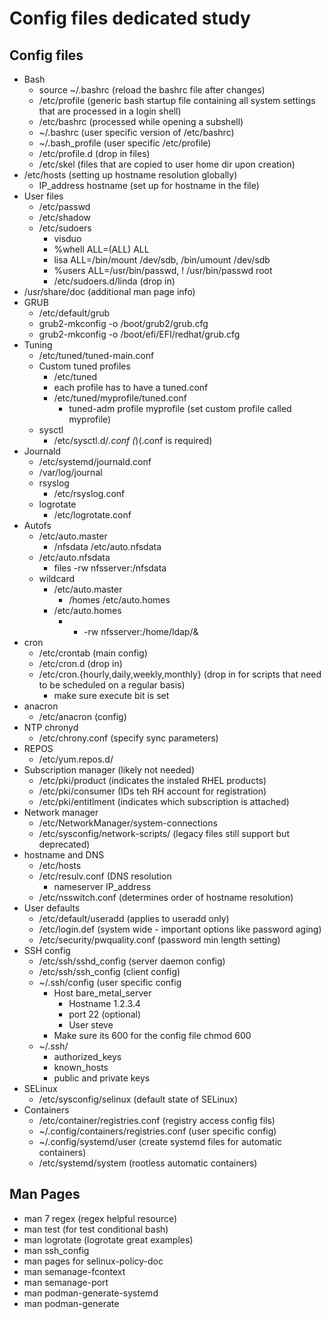 # Config files dedicated study

## Config files

* Bash 
    * source ~/.bashrc (reload the bashrc file after changes)
    * /etc/profile (generic bash startup file containing all system settings that are processed in a login shell)
    * /etc/bashrc (processed while opening a subshell)
    * ~/.bashrc (user specific version of /etc/bashrc)
    * ~/.bash_profile (user specific /etc/profile)
    * /etc/profile.d (drop in files)
    * /etc/skel (files that are copied to user home dir upon creation)
* /etc/hosts (setting up hostname resolution globally)
    * IP_address hostname (set up for hostname in the file)
* User files
    * /etc/passwd
    * /etc/shadow
    * /etc/sudoers
        * visduo
        * %whell ALL=(ALL) ALL
        * lisa ALL=/bin/mount /dev/sdb, /bin/umount /dev/sdb
        * %users ALL=/usr/bin/passwd, ! /usr/bin/passwd root
        * /etc/sudoers.d/linda (drop in)
* /usr/share/doc (additional man page info)
* GRUB
    * /etc/default/grub
    * grub2-mkconfig -o /boot/grub2/grub.cfg 
    * grub2-mkconfig -o /boot/efi/EFI/redhat/grub.cfg
* Tuning 
    * /etc/tuned/tuned-main.conf
    * Custom tuned profiles 
        * /etc/tuned
        * each profile has to have a tuned.conf
        * /etc/tuned/myprofile/tuned.conf
            * tuned-adm profile myprofile (set custom profile called myprofile)
    * sysctl 
        * /etc/sysctl.d/*.conf (*)(.conf is required)
* Journald
    * /etc/systemd/journald.conf 
    * /var/log/journal
    * rsyslog 
        * /etc/rsyslog.conf
    * logrotate
        * /etc/logrotate.conf
* Autofs
    * /etc/auto.master
        * /nfsdata /etc/auto.nfsdata
    * /etc/auto.nfsdata
        * files -rw nfsserver:/nfsdata
    * wildcard 
        * /etc/auto.master
            * /homes /etc/auto.homes
        * /etc/auto.homes 
            * * -rw nfsserver:/home/ldap/&
* cron
    * /etc/crontab (main config)
    * /etc/cron.d (drop in)
    * /etc/cron.{hourly,daily,weekly,monthly} (drop in for scripts that need to be scheduled on a regular basis)
        * make sure execute bit is set
* anacron
    * /etc/anacron (config)
* NTP chronyd
    * /etc/chrony.conf (specify sync parameters)
* REPOS
    * /etc/yum.repos.d/
* Subscription manager (likely not needed)
    * /etc/pki/product (indicates the instaled RHEL products)
    * /etc/pki/consumer (IDs teh RH account for registration)
    * /etc/pki/entitlment (indicates which subscription is attached)
* Network manager 
    * /etc/NetworkManager/system-connections
    * /etc/sysconfig/network-scripts/ (legacy files still support but deprecated)
* hostname and DNS
    * /etc/hosts 
    * /etc/resulv.conf (DNS resolution
        * nameserver IP_address
    * /etc/nsswitch.conf (determines order of hostname resolution)
* User defaults 
    * /etc/default/useradd (applies to useradd only)
    * /etc/login.def (system wide - important options like password aging)
    * /etc/security/pwquality.conf (password min length setting)
* SSH config 
    * /etc/ssh/sshd_config (server daemon config)
    * /etc/ssh/ssh_config (client config)
    * ~/.ssh/config (user specific config 
        * Host bare_metal_server
            * Hostname 1.2.3.4
            * port 22 (optional)
            * User steve
        * Make sure its 600 for the config file chmod 600
    * ~/.ssh/
        * authorized_keys 
        * known_hosts
        * public and private keys 
* SELinux 
    * /etc/sysconfig/selinux (default state of SELinux)
* Containers
    * /etc/container/registries.conf (registry access config fils)
    * ~/.config/containers/registries.conf (user specific config)
    * ~/.config/systemd/user (create systemd files for automatic containers)
    * /etc/systemd/system (rootless automatic containers)
    



## Man Pages

* man 7 regex (regex helpful resource)
* man test (for test conditional bash)
* man logrotate (logrotate great examples)
* man ssh_config 
* man pages for selinux-policy-doc
* man semanage-fcontext
* man semanage-port
* man podman-generate-systemd
* man podman-generate
